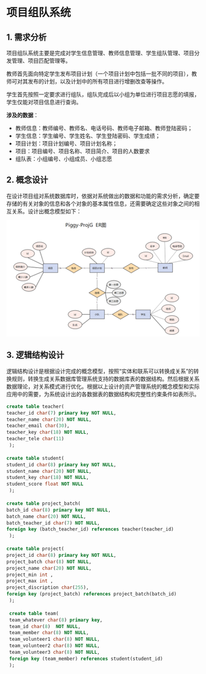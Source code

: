 # 项目组队系统

## 1. 需求分析

​项目组队系统主要是完成对学生信息管理、教师信息管理、学生组队管理、项目分发管理、项目匹配管理等。

​教师首先面向特定学生发布项目计划（一个项目计划中包括一批不同的项目），教师可对其发布的计划，以及计划中的所有项目进行增删改查等操作。

​学生首先按照一定要求进行组队，组队完成后以小组为单位进行项目志愿的填报，学生仅能对项目信息进行查询。

**涉及的数据**：

- 教师信息：教师编号、教师名、电话号码、教师电子邮箱、教师登陆密码；
- 学生信息：学生编号、学生姓名、学生登陆密码、学生成绩；
- 项目计划：项目计划编号、项目计划名称；
- 项目：项目编号、项目名称、项目简介、项目的人数要求
- 组队表：小组编号、小组成员、小组志愿

## 2. 概念设计

在设计项目组对系统数据库时，依据对系统做出的数据和功能的需求分析，确定要存储的有关对象的信息和各个对象的基本属性信息，还需要确定这些对象之间的相互关系。设计出概念模型如下：

![alt ER图](./assets/ER-Piggy-ProjG.png)

## 3. 逻辑结构设计

​逻辑结构设计是根据设计完成的概念模型，按照“实体和联系可以转换成关系”的转换规则，转换生成关系数据库管理系统支持的数据库表的数据结构。然后根据关系数据理论，对关系模式进行优化。根据以上设计的资产管理系统的概念模型和实际应用中的需要，为系统设计出的各数据表的数据结构和完整性约束条件如表所示。

```SQL
create table teacher( 
teacher_id char(7) primary key NOT NULL,
teacher_name char(20) NOT NULL,
teacher_email char(30),
teacher_key char(18) NOT NULL,
teacher_tele char(11)
 );
 
create table student(
student_id char(8) primary key NOT NULL,
student_name char(20) NOT NULL,
student_key char(18) NOT NULL,
student_score float NOT NULL
 );
 
create table project_batch( 
batch_id char(8) primary key NOT NULL,
batch_name char(20) NOT NULL,
batch_teacher_id char(7) NOT NULL, 
foreign key (batch_teacher_id) references teacher(teacher_id)
 );
 
create table project( 
project_id char(8) primary key NOT NULL,
project_batch char(8) NOT NULL, 
project_name char(20) NOT NULL,
project_min int ,
project_max int ,
project_discription char(255),
foreign key (project_batch) references project_batch(batch_id)
 );
 
 create table team(
 team_whatever char(8) primary key,
 team_id char(8)  NOT NULL,
 team_member char(8) NOT NULL,
 team_volunteer1 char(8) NOT NULL,
 team_volunteer2 char(8) NOT NULL,
 team_volunteer3 char(8) NOT NULL,
 foreign key (team_member) references student(student_id)
 );
```



